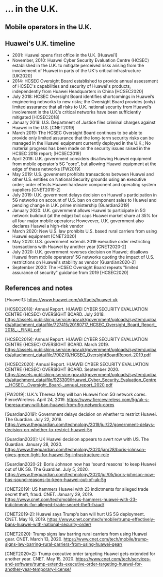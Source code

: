 # ... in the U.K.

## Mobile operators in the U.K.

## Huawei's U.K. timeline 
- 2001: Huawei opens first office in the U.K. \[Huawei1\]
- November, 2010: Huawei Cyber Security Evaluation Centre (HCSEC) established in the U.K. to mitigate perceived risks arising from the involvement of Huawei in parts of the UK's critical infrastructure \[UK2020\]
- 2014: HCSEC Oversight Board established to provide annual assessment of HCSEC's capabilities and security of Huawei's products, independently from Huawei Headquarters in China \[HCSEC2020\]
- July 2018: HCSEC Oversight Board identifies shortcomings in Huawei’s engineering  networks to new risks; the Oversight Board provides (only) limited assurance that all risks to U.K. national security from Huawei’s involvement in the U.K.’s critical networks have been sufficiently mitigated \[HCSEC2018\]
- January 2019: U.S. Department of Justice files criminal charges against Huawei in the U.S. \[CNET2019\]
- March 2019: The HCSEC Oversight Board continues to be able to provide only limited assurance that the long-term security risks can be managed in the Huawei equipment currently deployed in the U.K.; No material progress has been made on the security issues raised in the HCSEC 2018 report; \[HCSEC2019\]
- April 2019: U.K. government considers disallowing Huawei equipment from mobile operator's 5G "core", but allowing Huawei equipment at the edge of these networks \[FW2019\]
- May 2019: U.S. govenment prohibits transactions between Huawei and other U.S. entities on National Security grounds using an executive order; order effects Huawei hardware component and operating system suppliers \[CNET2019-2\]
- July 2019: U.K. government delays decision on Huawei's participation in 5G networks on account of U.S. ban on component sales to Huawei and pending change in U.K. prime ministership \[Guardian2019\]
- January 2020: U.K. government allows Huawei to participate in 5G network buildout (at the edge) but caps Huawei market share at 35% for all four major mobile operators; Howevever, U.K. government also declares Huawei a high-risk vendor
- March 2020: New U.S. law prohibits U.S. based rural carriers from using Huawei equipment \[CNET2020\]
- May 2020: U.S. government extends 2019 executive order restricting transactions with Huawei by another year \[CNET2020-2\]
- July 2020: U.K. government reverses decision on Huawei; disallows Huawei from mobile operators' 5G networks quoting the impact of U.S. restrictions on Huawei's stability as vendor \[Guardian2020-2\]
- September 2020: The HCSEC Oversight Board repeats "limited assurance of security" guidance from 2019 \[HCSEC2020\]

## References and notes
\[Huawei1\]: https://www.huawei.com/uk/facts/huawei-uk

\[HCSEC2018\]: Annual Report. HUAWEI CYBER SECURITY EVALUATION CENTRE (HCSEC) OVERSIGHT
BOARD. July 2018. https://assets.publishing.service.gov.uk/government/uploads/system/uploads/attachment_data/file/727415/20180717_HCSEC_Oversight_Board_Report_2018_-_FINAL.pdf 

\[HCSEC2019\]: Annual Report. HUAWEI CYBER SECURITY EVALUATION CENTRE (HCSEC) OVERSIGHT
BOARD. March 2019. https://assets.publishing.service.gov.uk/government/uploads/system/uploads/attachment_data/file/790270/HCSEC_OversightBoardReport-2019.pdf 

\[HCSEC2020\]: Annual Report. HUAWEI CYBER SECURITY EVALUATION CENTRE (HCSEC) OVERSIGHT
BOARD. September 2020. https://assets.publishing.service.gov.uk/government/uploads/system/uploads/attachment_data/file/923309/Huawei_Cyber_Security_Evaluation_Centre__HCSEC__Oversight_Board-_annual_report_2020.pdf

\[FW2019\]: U.K.’s Theresa May will ban Huawei from 5G network cores. FierceWireless. April 24, 2019. https://www.fiercewireless.com/5g/uk-s-theresa-may-will-ban-huawei-from-5g-network-cores 

\[Guardian2019\]: Government delays decision on whether to restrict Huawei. The Guardian. July 22, 2019. https://www.theguardian.com/technology/2019/jul/22/government-delays-decision-on-whether-to-restrict-huawei-5g 

\[Guardian2020\]: UK Huawei decision appears to avert row with US. The Guardian. January 28, 2020. https://www.theguardian.com/technology/2020/jan/28/boris-johnson-gives-green-light-for-huawei-5g-infrastructure-role

\[Guardian2020-2\]: Boris Johnson now has 'sound reasons' to keep Huawei out of UK 5G. The Guardian. July 5, 2020. https://www.theguardian.com/technology/2020/jul/05/boris-johnson-now-has-sound-reasons-to-keep-huawei-out-of-uk-5g

\[CNET2019\]: US hammers Huawei with 23 indictments for alleged trade secret theft, fraud. CNET. January 29, 2019. https://www.cnet.com/tech/mobile/us-hammers-huawei-with-23-indictments-for-alleged-trade-secret-theft-fraud/

\[CNET2019-2\]: Huawei says Trump's ban will hurt US 5G deployment. CNET. May 16, 2019. https://www.cnet.com/tech/mobile/trump-effectively-bans-huawei-with-national-security-order/

\[CNET2020\]: Trump signs law barring rural carriers from using Huawei gear. CNET. March 13, 2020. https://www.cnet.com/tech/mobile/trump-signs-law-barring-rural-carriers-from-using-huawei-gear/

\[CNET2020=2\]: Trump executive order targeting Huawei gets extended for another year. CNET. May 15, 2020. https://www.cnet.com/tech/services-and-software/trump-extends-executive-order-targeting-huawei-for-another-year-temporary-license/